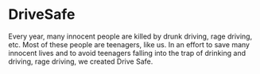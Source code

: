 # DriveSafe
Every year, many innocent people are killed by drunk driving, rage driving, etc. Most of these people are teenagers, like us. In an effort to save many innocent lives and to avoid teenagers falling into the trap of drinking and driving, rage driving, we created Drive Safe.
